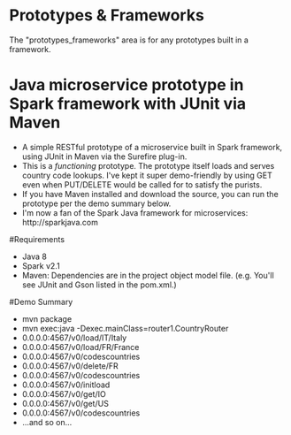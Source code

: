 # Prototypes & Frameworks
The "prototypes_frameworks" area is for any prototypes built in a framework.

# Java microservice prototype in Spark framework with JUnit via Maven
<ul>
<li>A simple RESTful prototype of a microservice built in Spark framework, using JUnit in Maven via the Surefire plug-in.
<li>This is a <i>functioning</i> prototype. The prototype itself loads and serves country code lookups. I've kept it super demo-friendly by using GET even when PUT/DELETE would be called for to satisfy the purists.    
<li>If you have Maven installed and download the source, you can run the prototype per the demo summary below.
<li>I'm now a fan of the Spark Java framework for microservices:  http://sparkjava.com
</ul>

#Requirements
<ul>
<li>Java 8
<li>Spark v2.1
<li>Maven:  Dependencies are in the project object model file.   (e.g. You'll see JUnit and Gson listed in the pom.xml.)
</ul>

#Demo Summary
<ul>
<li>mvn package
<li>mvn exec:java -Dexec.mainClass=router1.CountryRouter
<li>0.0.0.0:4567/v0/load/IT/Italy
<li>0.0.0.0:4567/v0/load/FR/France
<li>0.0.0.0:4567/v0/codescountries
<li>0.0.0.0:4567/v0/delete/FR
<li>0.0.0.0:4567/v0/codescountries
<li>0.0.0.0:4567/v0/initload
<li>0.0.0.0:4567/v0/get/IO
<li>0.0.0.0:4567/v0/get/US
<li>0.0.0.0:4567/v0/codescountries
<li>...and so on...
</ul>
